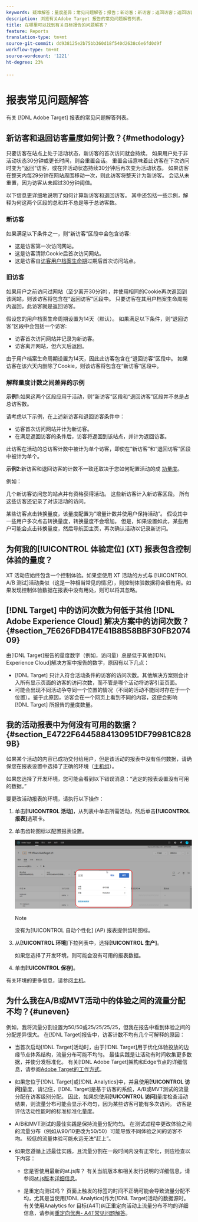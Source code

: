 ```yaml
---
keywords: 疑难解答；量度差异；常见问题解答；报告；新访客；新访客；返回访客；返回访客；返回访问；新访问
description: 浏览有关Adobe Target 报告的常见问题解答列表。
title: 在哪里可以找到有关目标报告的问题解答？
feature: Reports
translation-type: tm+mt
source-git-commit: dd938125e2b75bb360d18f540d2638c6e6fd0d9f
workflow-type: tm+mt
source-wordcount: '1221'
ht-degree: 23%

---
```



# 报表常见问题解答

有关 [!DNL Adobe Target] 报表的常见问题解答列表。

## 新访客和退回访客量度如何计数？{#methodology}

只要访客在站点上处于活动状态，新访客的首次访问就会持续。
如果用户处于非活动状态30分钟或更长时间，则会重置会话。 重置会话意味着此访客在下次访问时变为“返回”访客，或在非活动状态持续30分钟后再次变为活动状态。
如果访客在整天内每29分钟在网站周围移动一次，则此访客将整天计为新访客。 会话从未重置，因为访客从未超过30分钟阈值。

以下信息更详细地说明了如何计算新访客和退回访客。 其中还包括一些示例，解释为何这两个区段的总和并不总是等于总访客数。

### 新访客

如果满足以下条件之一，则“新访客”区段中会包含访客:

* 这是访客第一次访问网站。
* 这是访客清除Cookie后首次访问网站。
* 这是访客自[访客用户档案生命期](/help/c-target/c-visitor-profile/visitor-profile-lifetime.md)过期后首次访问站点。

### 旧访客

如果用户之前访问过网站（至少离开30分钟），并使用相同的Cookie再次返回到该网站，则该访客将包含在“返回访客”区段中。 只要访客在其用户档案生命周期内返回，此访客就是返回访客。

假设您的用户档案生命周期设置为14天（默认）。 如果满足以下条件，则“退回访客”区段中会包括一个访客:

* 访客首次访问网站并记录为新访客。
* 访客离开网站，但六天后返回。

由于用户档案生命周期设置为14天，因此此访客包含在“退回访客”区段中。 如果访客在该六天内删除了Cookie，则该访客将包含在“新访客”区段中。

### 解释量度计数之间差异的示例

**示例1**:如果这两个区段应用于活动，则“新访客”区段和“退回访客”区段并不总是占总访客数。

请考虑以下示例，在上述新访客和退回访客条件中：

* 访客首次访问网站并计为新访客。
* 在满足返回访客的条件后，访客将返回到该站点，并计为返回访客。

此访客在活动的总访客计数中被计为单个访客，即使在“新访客”和“退回访客”区段中被计为单个。

**示例2**:新访客和退回访客的计数不一致还取决于您如何配置活动的成 [功量度](/help/c-activities/r-success-metrics/success-metrics.md)。

例如：

几个新访客访问您的站点并有资格获得活动。 这些新访客计入新访客区段。 所有这些访客还记录了对该活动的访问。

某些访客点击转换量度，该量度配置为“增量计数并使用户保持活动”。 假设其中一些用户多次点击转换量度，转换量度不会增加。 但是，如果设置如此，某些用户可能会点击转换量度，然后导航回主页，再次确认活动以记录新访问。

## 为何我的[!UICONTROL 体验定位] (XT) 报表包含控制体验的量度？

XT 活动应始终包含一个控制体验。如果您使用 XT 活动的方式与 [!UICONTROL A/B 测试]活动类似（这是一种相当常见的情况），则控制体验数据将会很有用。如果发现控制体验数据在报表中没有用处，则可以将其忽略。

## [!DNL Target] 中的访问次数为何低于其他 [!DNL Adobe Experience Cloud] 解决方案中的访问次数？{#section_7E626FDB417E41B8B58BBF30FB207409}

由[!DNL Target]报告的量度数字（例如，访问量）总是低于其他[!DNL Experience Cloud]解决方案中报告的数字，原因有以下几点：

* [!DNL Target] 只计入符合活动条件的访客的访问次数。其他解决方案则会计入所有显示页面的访客的访问次数，而不管是哪个活动将访客引至页面。
* 可能会出现不同活动争夺同一个位置的情况（不同的活动不能同时存在于一个位置）。鉴于此原因，访客会在一个网页上看到不同的内容，这便会影响 [!DNL Target] 所报告的量度数量。

## 我的活动报表中为何没有可用的数据？{#section_E4722F6445884130951DF79981C8289B}

如果某个活动的内容已成功交付给用户，但是该活动的报表中没有任何数据，请确保您在报表设置中选择了正确的环境（[主机组](/help/administrating-target/hosts.md)）。

如果您选择了开发环境，您可能会看到以下错误消息：“选定的报表设置没有可用的数据。”

要更改活动报表的环境，请执行以下操作：

1. 单击&#x200B;**[!UICONTROL 活动]**，从列表中单击所需活动，然后单击&#x200B;**[!UICONTROL 报表]**&#x200B;选项卡。
1. 单击齿轮图标以配置报表设置。

   ![A/B 设置对话框](/help/c-reports/c-report-settings/assets/ab_settings_dialog.png)

   >[!NOTE]
   >
   >没有为[!UICONTROL 自动个性化] (AP) 报表提供齿轮图标。

1. 从&#x200B;**[!UICONTROL 环境]**&#x200B;下拉列表中，选择&#x200B;**[!UICONTROL 生产]**。

   如果您选择了开发环境，则可能会没有可用的报表数据。

1. 单击&#x200B;**[!UICONTROL 保存]**。

有关环境的更多信息，请参阅[主机](/help/administrating-target/hosts.md#concept_516BB01EBFBD4449AB03940D31AEB66E)。

## 为什么我在A/B或MVT活动中的体验之间的流量分配不均？{#uneven}

例如，我将流量分割设置为50/50或25/25/25/25，但我在报告中看到体验之间的分配差异很大。 在[!DNL Target]报告中，访客计数不均有几个可解释的原因：

* 当首次启动[!DNL Target]活动时，由于[!DNL Target]用于优化体验投放的边缘节点体系结构，流量分布可能不均匀。 最佳实践是让活动有时间收集更多数据，并使分发标准化。 有关[!DNL Adobe Target]架构和Edge节点的详细信息，请参阅[Adobe Target的工作方式](/help/c-intro/how-target-works.md)。
* 如果您位于[!DNL Target]或[!DNL Analytics]中，并且使用&#x200B;**[!UICONTROL 访问]**&#x200B;量度，请记住，[!DNL Target]是基于访客的系统，A/B或MVT测试的流量分配在访客级别分配。 因此，如果您使用&#x200B;**[!UICONTROL 访问]**&#x200B;量度检查活动结果，则流量分布可能会显示不均匀，因为某些访客可能有多次访问。 访客是评估活动性能时的标准标准化量度。
* A/B和MVT测试的最佳实践是保持流量分配均匀。 在测试过程中更改体验之间的流量分布（例如从90/10更改为50/50）可能导致不同体验之间的访客不均。 较低的流量体验可能永远无法“赶上”。
* 如果您遵循上述最佳实践，且流量分割在一段时间内没有正常化，则应检查以下内容：

   * 您是否使用最新的at.js库？ 有关当前版本和相关发行说明的详细信息，请参阅[at.js版本详细信息](/help/c-implementing-target/c-implementing-target-for-client-side-web/target-atjs-versions.md)。

   * 是重定向测试吗？ 页面上触发的标签的时间不正确可能会导致流量分配不均，尤其是当使用[!DNL Analytics]作为[!DNL Target]活动的数据源时。 有关使用Analytics for 目标(A4T)纠正重定向活动上流量分布不均的详细信息，请参阅[重定向优惠- A4T常见问题解答](/help/c-integrating-target-with-mac/a4t/r-a4t-faq/a4t-faq-redirect-offers.md)。
